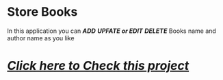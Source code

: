 # <b>Store Books</b>



In this application you can <i><b>ADD</b></i>  <i><b>UPFATE or EDIT</b></i>  <i><b>DELETE</b></i> Books name and author name as you like

# <u><i><b>[Click here to Check this project](https://store-books-4454.netlify.app/)</b></i></u>
